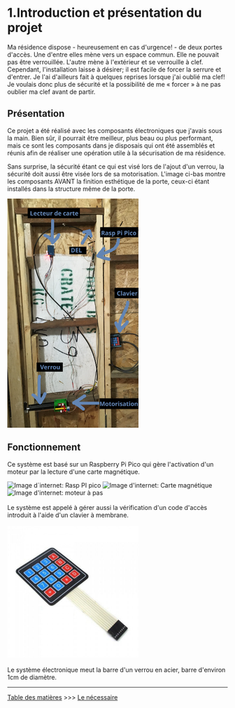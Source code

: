 # 1.Introduction et présentation du projet
Ma résidence dispose - heureusement en cas d'urgence! - de deux portes d'accès.  Une d'entre elles mène vers un espace commun.  Elle ne pouvait pas être verrouillée.  L'autre mène à l'extérieur et se verrouille à clef.  Cependant, l'installation laisse à désirer; il est facile de forcer la serrure et d'entrer.  Je l'ai d'ailleurs fait à quelques reprises lorsque j'ai oublié ma clef!  Je voulais donc plus de sécurité et la possibilité de me « forcer » à ne pas oublier ma clef avant de partir.

## Présentation

Ce projet a été réalisé avec les composants électroniques que j'avais sous la main.  Bien sûr, il pourrait être meilleur, plus beau ou plus performant, mais ce sont les composants dans je disposais qui ont été assemblés et réunis afin de réaliser une opération utile à la sécurisation de ma résidence.

Sans surprise, la sécurité étant ce qui est visé lors de l'ajout d'un verrou, la sécurité doit aussi être visée lors de sa motorisation.  L'image ci-bas montre les composants AVANT la finition esthétique de la porte, ceux-ci étant installés dans la structure même de la porte.
<br clear="all">

<img src="../images/EnsemblePorte_Details.jpg" alt="Avant finition de la porte" width="300" />
<br clear="all">

## Fonctionnement
Ce système est basé sur un Raspberry Pi Pico qui gère l'activation d'un moteur par la lecture d'une carte magnétique.

<img src="https://www.electronics-lab.com/wp-content/uploads/2021/01/Hands_On_with_the_RP2040_and_Pico_the_First_In_House_Silicon_and_Microcontroller_From_Raspberry_Pi_Hackster_io.jpg " height="300" alt="Image d`internet: Rasp PI pico" /> 

<img src="https://external-content.duckduckgo.com/iu/?u=https%3A%2F%2Ftse1.mm.bing.net%2Fth%3Fid%3DOIP.Z8VwK4ozSmAyzHd_4jV9HgHaHa%26pid%3DApi&f=1&ipt=95ebf6e0bbe265e8812947de3e8391b4048b1301b2ddf30e26ec032f864f3014&ipo=images" height="300" alt="Image d'internet: Carte magnétique" />

<img src="https://www.fatalerrors.org/images/blog/1c6c31c44eaa0ae484c33991acc1eb0c.jpg" height="300" alt="Image d'internet: moteur à pas" />
<br clear="all">
<br clear="all">
Le système est appelé à gérer aussi la vérification d'un code d'accès introduit à l'aide d'un clavier à membrane.
<br clear="all"><br />
<img src="../images/composants/clavierMembrane_4x4.jpg" width="300" alt="Image d'internet: Clavier à membrane" />
<br clear="all"><br clear="all">
Le système électronique meut la barre d'un verrou en acier, barre d'environ 1cm de diamètre.

-----
[Table des matières](README.md)   >>>  [Le nécessaire](02_MaterielNecessaire.md)
